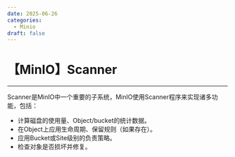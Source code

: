 ```yaml
---
date: 2025-06-26
categories:
  - Minio
draft: false
---
```


# 【MinIO】Scanner
---

Scanner是MinIO中一个重要的子系统，MinIO使用Scanner程序来实现诸多功能，包括：

- 计算磁盘的使用量、Object/bucket的统计数据。
- 在Object上应用生命周期、保留规则（如果存在）。
- 应用Bucket或Site级别的负责策略。
- 检查对象是否损坏并修复。

<!-- more -->